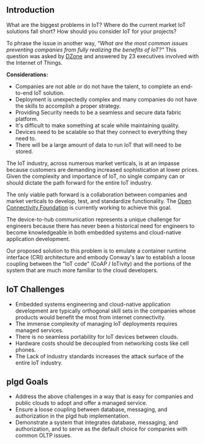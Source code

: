 ## Introduction

What are the biggest problems in IoT? Where do the current market IoT solutions fall short? How should you consider IoT for your projects?

To phrase the issue in another way, _"What are the most common issues preventing companies from fully realizing the benefits of IoT?"_ This question was asked by [DZone](https://dzone.com/articles/most-common-problems-with-iot) and answered by 23 executives involved with the Internet of Things.

**Considerations:**

- Companies are not able or do not have the talent, to complete an end-to-end IoT solution.
- Deployment is unexpectedly complex and many companies do not have the skills to accomplish a proper strategy.
- Providing Security needs to be a seamless and secure data fabric platform.
- It's difficult to make something at scale while maintaining quality.
- Devices need to be scalable so that they connect to everything they need to.
- There will be a large amount of data to run IoT that will need to be stored.

The IoT industry, across numerous market verticals, is at an impasse because customers are demanding increased sophistication at lower prices. Given the complexity and importance of IoT, no single company can or should dictate the path forward for the entire IoT industry.

The only viable path forward is a collaboration between companies and market verticals to develop, test, and standardize functionality. The [Open Connectivity Foundation](https://openconnectivity.org/) is currently working to achieve this goal.

The device-to-hub communication represents a unique challenge for engineers because there has never been a historical need for engineers to become knowledgeable in both embedded systems and cloud-native application development.

Our proposed solution to this problem is to emulate a container runtime interface (CRI) architecture and embody Conway's law to establish a loose coupling between the "IoT code" (CoAP / IoTivity) and the portions of the system that are much more familiar to the cloud developers.

## IoT Challenges

- Embedded systems engineering and cloud-native application development are typically orthogonal skill sets in the companies whose products would benefit the most from internet connectivity.
- The immense complexity of managing IoT deployments requires managed services.
- There is no seamless portability for IoT devices between clouds.
- Hardware costs should be decoupled from networking costs like cell phones.
- The Lack of industry standards increases the attack surface of the entire IoT industry.

## plgd Goals

- Address the above challenges in a way that is easy for companies and public clouds to adopt and offer a managed service.
- Ensure a loose coupling between database, messaging, and authorization in the plgd hub implementation.
- Demonstrate a system that integrates database, messaging, and authorization, and to serve as the default choice for companies with common OLTP issues.
